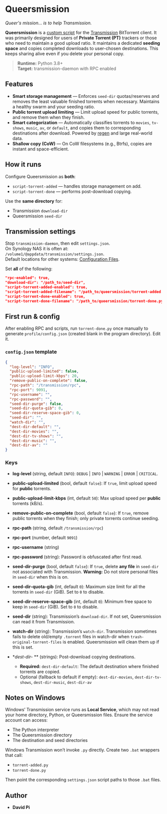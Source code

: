 # Queersmission

*Queer's mission… is to help Transmission.*

**Queersmission** is a [custom script](https://github.com/transmission/transmission/blob/main/docs/Scripts.md) for the [Transmission](https://transmissionbt.com/) BitTorrent client. It was primarily designed for users of **Private Torrent (PT)** trackers or those who need to maintain a good upload ratio. It maintains a dedicated **seeding space** and copies completed downloads to user-chosen destinations. This keeps sharing alive even if you delete your personal copy.

> **Runtime:** Python 3.8+  
> **Target:** transmission-daemon with RPC enabled

## Features

- **Smart storage management** — Enforces `seed-dir` quotas/reserves and removes the least valuable finished torrents when necessary. Maintains a healthy swarm and your seeding ratio.
- **Public torrent upload limiting** — Limit upload speed for public torrents, and remove them when they finish.
- **Smart categorization** — Automatically classifies torrents to `movies`, `tv-shows`, `music`, `av`, or `default`, and copies them to corresponding destinations after download. Powered by [regen](https://github.com/libertypi/regen) and large real-world data.
- **Shallow copy (CoW)** — On CoW filesystems (e.g., Btrfs), copies are instant and space-efficient.

## How it runs

Configure Queersmission as **both**:
- `script-torrent-added` — handles storage management on add.
- `script-torrent-done` — performs post-download copying.

Use the **same directory** for:
- Transmission `download-dir`
- Queersmission `seed-dir`

## Transmission settings

Stop `transmission-daemon`, then edit `settings.json`.  
On Synology NAS it is often at: `/volume1/@appdata/transmission/settings.json`.  
Default locations for other systems: [Configuration Files](https://github.com/transmission/transmission/blob/main/docs/Configuration-Files.md).

Set **all** of the following:

```json
"rpc-enabled": true,
"download-dir": "/path_to/seed-dir",
"script-torrent-added-enabled": true,
"script-torrent-added-filename": "/path_to/queersmission/torrent-added.py",
"script-torrent-done-enabled": true,
"script-torrent-done-filename": "/path_to/queersmission/torrent-done.py"
````

## First run & config

After enabling RPC and scripts, run `torrent-done.py` once manually to generate `profile/config.json` (created blank in the program directory). Edit it.

### `config.json` template

```json
{
  "log-level": "INFO",
  "public-upload-limited": false,
  "public-upload-limit-kbps": 20,
  "remove-public-on-complete": false,
  "rpc-path": "/transmission/rpc",
  "rpc-port": 9091,
  "rpc-username": "",
  "rpc-password": "",
  "seed-dir-purge": false,
  "seed-dir-quota-gib": 0,
  "seed-dir-reserve-space-gib": 0,
  "seed-dir": "",
  "watch-dir": "",
  "dest-dir-default": "",
  "dest-dir-movies": "",
  "dest-dir-tv-shows": "",
  "dest-dir-music": "",
  "dest-dir-av": ""
}
```

### Keys

* **log-level** (string, default `INFO`): `DEBUG` | `INFO` | `WARNING` | `ERROR` | `CRITICAL`.
* **public-upload-limited** (bool, default `false`): If `true`, limit upload speed for **public** torrents.
* **public-upload-limit-kbps** (int, default `50`): Max upload speed per **public** torrents (kB/s).
* **remove-public-on-complete** (bool, default `false`): If `true`, remove public torrents when they finish; only private torrents continue seeding.
* **rpc-path** (string, default `/transmission/rpc`)
* **rpc-port** (number, default `9091`)
* **rpc-username** (string)
* **rpc-password** (string): Password is obfuscated after first read.
* **seed-dir-purge** (bool, default `false`): If `true`, delete **any file** in `seed-dir` not associated with Transmission.
  **Warning:** Do not store personal files in `seed-dir` when this is on.
* **seed-dir-quota-gib** (int, default `0`): Maximum size limit for all the torrents in `seed-dir` (GiB). Set to `0` to disable.
* **seed-dir-reserve-space-gib** (int, default `0`): Minimum free space to keep in `seed-dir` (GiB). Set to `0` to disable.
* **seed-dir** (string): Transmission’s `download-dir`. If not set, Queersmission can read it from Transmission.
* **watch-dir** (string): Transmission’s `watch-dir`. Transmission sometimes fails to delete old/empty `.torrent` files in watch-dir when `trash-original-torrent-files` is enabled. Queersmission will clean them up if this is set.
* **dest-dir-* ** (strings): Post-download copying destinations.

  * **Required:** `dest-dir-default`: The default destination where finished torrents are copied.
  * Optional (fallback to default if empty): `dest-dir-movies`, `dest-dir-tv-shows`, `dest-dir-music`, `dest-dir-av`

## Notes on Windows

Windows’ Transmission service runs as **Local Service**, which may not read your home directory, Python, or Queersmission files. Ensure the service account can access:

* The Python interpreter
* The Queersmission directory
* The destination and seed directories

Windows Transmission won’t invoke `.py` directly. Create two `.bat` wrappers that call:

* `torrent-added.py`
* `torrent-done.py`

Then point the corresponding `settings.json` script paths to those `.bat` files.

## Author

* **David Pi**
